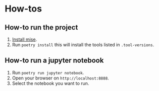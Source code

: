 # How-tos

## How-to run the project

1. [Install mise](https://mise.jdx.dev/installing-mise.html).
2. Run `poetry install` this will install the tools listed in `.tool-versions`.

## How-to run a jupyter notebook

1. Run `poetry run jupyter notebook`.
2. Open your browser on `http://localhost:8888`.
3. Select the notebook you want to run.

